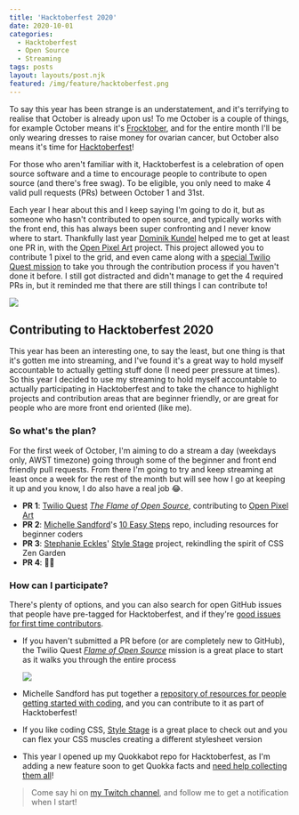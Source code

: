 ```yaml
---
title: 'Hacktoberfest 2020'
date: 2020-10-01
categories:
  - Hacktoberfest
  - Open Source
  - Streaming
tags: posts
layout: layouts/post.njk
featured: /img/feature/hacktoberfest.png
---
```

To say this year has been strange is an understatement, and it's terrifying to realise that October is already upon us! To me October is a couple of things, for example October means it's [Frocktober](https://www.frocktober.org.au/my-fundraising/742/amy-kapernick), and for the entire month I'll be only wearing dresses to raise money for ovarian cancer, but October also means it's time for [Hacktoberfest](https://hacktoberfest.digitalocean.com/)!

For those who aren't familiar with it, Hacktoberfest is a celebration of open source software and a time to encourage people to contribute to open source (and there's free swag). To be eligible, you only need to make 4 valid pull requests (PRs) between October 1 and 31st.

Each year I hear about this and I keep saying I'm going to do it, but as someone who hasn't contributed to open source, and typically works with the front end, this has always been super confronting and I never know where to start. Thankfully last year [Dominik Kundel](https://dkundel.com/) helped me to get at least one PR in, with the [Open Pixel Art](https://open-pixel-art.com/) project. This project allowed you to contribute 1 pixel to the grid, and even came along with a [special Twilio Quest mission](https://www.twilio.com/quest/learn/open-source) to take you through the contribution process if you haven't done it before. I still got distracted and didn't manage to get the 4 required PRs in, but it reminded me that there are still things I can contribute to!

![](/img/dev/hacktoberfest/open-pixel-art.png)

## Contributing to Hacktoberfest 2020

This year has been an interesting one, to say the least, but one thing is that it's gotten me into streaming, and I've found it's a great way to hold myself accountable to actually getting stuff done (I need peer pressure at times). So this year I decided to use my streaming to hold myself accountable to actually participating in Hacktoberfest and to take the chance to highlight projects and contribution areas that are beginner friendly, or are great for people who are more front end oriented (like me).

### So what's the plan?

For the first week of October, I'm aiming to do a stream a day (weekdays only, AWST timezone) going through some of the beginner and front end friendly pull requests. From there I'm going to try and keep streaming at least once a week for the rest of the month but will see how I go at keeping it up and you know, I do also have a real job 😂.

- **PR 1**: [Twilio Quest](https://www.twilio.com/quest) *[The Flame of Open Source](https://www.twilio.com/quest/learn/open-source)*, contributing to [Open Pixel Art](https://open-pixel-art.com/)
- **PR 2**: [Michelle Sandford](https://twitter.com/msandfor)'s [10 Easy Steps](https://github.com/msandfor/10-Easy-Steps/) repo, including resources for beginner coders
- **PR 3**: [Stephanie Eckles](https://twitter.com/5t3ph)' [Style Stage](https://stylestage.dev/) project, rekindling the spirit of CSS Zen Garden
- **PR 4**: 🤷‍♀️

### How can I participate?

There's plenty of options, and you can also search for open GitHub issues that people have pre-tagged for Hacktoberfest, and if they're [good issues for first time contributors](https://github.com/search?q=label%3Ahacktoberfest+state%3Aopen+label%3A%22good+first+issue%22&type=Issues).

- If you haven't submitted a PR before (or are completely new to GitHub), the Twilio Quest *[Flame of Open Source](https://www.twilio.com/quest/learn/open-source)* mission is a great place to start as it walks you through the entire process

    ![](/img/dev/hacktoberfest/twilio-quest-open-source.png)

- Michelle Sandford has put together a [repository of resources for people getting started with coding](https://github.com/msandfor/10-Easy-Steps/), and you can contribute to it as part of Hacktoberfest!
- If you like coding CSS, [Style Stage](https://stylestage.dev/) is a great place to check out and you can flex your CSS muscles creating a different stylesheet version
- This year I opened up my Quokkabot repo for Hacktoberfest, as I'm adding a new feature soon to get Quokka facts and [need help collecting them all](https://github.com/amykapernick/quokkas/issues/5)!

> Come say hi on [my Twitch channel](https://www.twitch.tv/amyskapers), and follow me to get a notification when I start!
